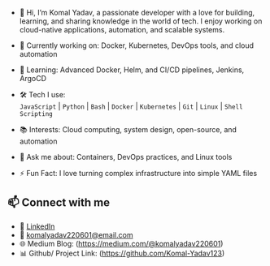 - 👋 Hi, I’m Komal Yadav, a passionate developer with a love for building, learning, and sharing knowledge in the world of tech. I enjoy working on cloud-native applications, automation, and scalable systems.
  

- 🔭 Currently working on: Docker, Kubernetes, DevOps tools, and cloud automation
- 🌱 Learning: Advanced Docker, Helm, and CI/CD pipelines, Jenkins, ArgoCD
- 🛠️ Tech I use:  
  `JavaScript` | `Python` | `Bash` | `Docker` | `Kubernetes` | `Git` | `Linux` | `Shell Scripting`
- 📚 Interests: Cloud computing, system design, open-source, and automation
- 💬 Ask me about: Containers, DevOps practices, and Linux tools
- ⚡ Fun Fact: I love turning complex infrastructure into simple YAML files



## 📫 Connect with me

- 🔗 [LinkedIn](https://www.linkedin.com/in/komal-yadav-66567120a)
- 📧 komalyadav220601@email.com
- 🌐 Medium Blog: (https://medium.com/@komalyadav220601)
- 📊 Github/ Project Link: (https://github.com/Komal-Yadav123)
